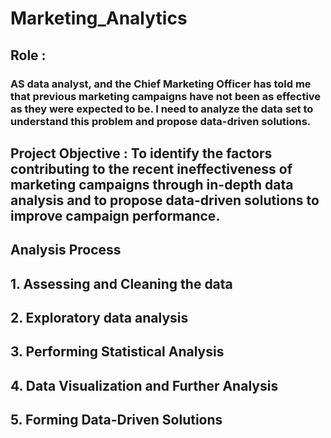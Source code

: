 # Marketing_Analytics
## Role :
### AS data analyst, and the Chief Marketing Officer has told me that previous marketing campaigns have not been as effective as they were expected to be. I need to analyze the data set to understand this problem and propose data-driven solutions.

## Project Objective : To identify the factors contributing to the recent ineffectiveness of marketing campaigns through in-depth data analysis and to propose data-driven solutions to improve campaign performance.

## Analysis Process
## 1. Assessing and Cleaning the data
## 2. Exploratory data analysis
## 3. Performing Statistical Analysis
## 4. Data Visualization and Further Analysis
## 5. Forming Data-Driven Solutions
